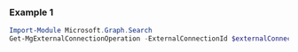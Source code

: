 ### Example 1
```powershell
Import-Module Microsoft.Graph.Search
Get-MgExternalConnectionOperation -ExternalConnectionId $externalConnectionId -ConnectionOperationId $connectionOperationId
```
